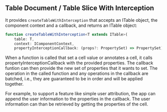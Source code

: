 ## Table Document / Table Slice With Interception

It provides `createTableWithInterception` that accepts an ITable object, the component context and a callback, and returns an ITable object:

```typescript
function createTableWithInterception<T extends ITable>(
    table: T,
    context: IComponentContext,
    propertyInterceptionCallback: (props?: PropertySet) => PropertySet): T;
```

When a function is called that set a cell value or annotates a cell, it calls propertyInterceptionCallback with the provided properties. The callback funtion can then provide the new set of properties that it wants to set. The operation in the called function and any operations in the callback are batched, i.e., they are guaranteed to be in order and will be applied together.

For example, to support a feature like simple user attribution, the app can append the user information to the properties in the callback. The user information can than be retrieved by getting the properties of the cell.
